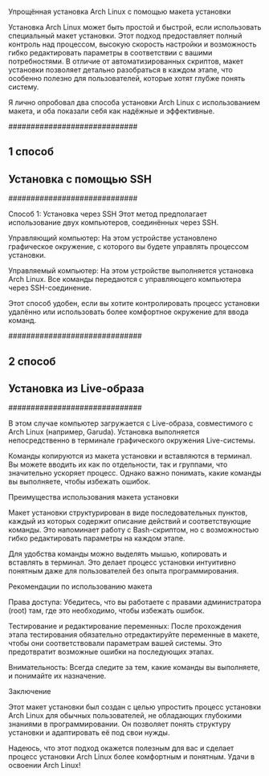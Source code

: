 Упрощённая установка Arch Linux с помощью макета установки

Установка Arch Linux может быть простой и быстрой, если использовать специальный макет установки. Этот подход предоставляет полный контроль над процессом, высокую скорость настройки и возможность гибко редактировать параметры в соответствии с вашими потребностями. В отличие от автоматизированных скриптов, макет установки позволяет детально разобраться в каждом этапе, что особенно полезно для пользователей, которые хотят глубже понять систему.

Я лично опробовал два способа установки Arch Linux с использованием макета, и оба показали себя как надёжные и эффективные.


#############################
##       1 способ          ##
## Установка c помощью SSH ##
#############################

Способ 1: Установка через SSH
Этот метод предполагает использование двух компьютеров, соединённых через SSH.

Управляющий компьютер: На этом устройстве установлено графическое окружение, с которого вы будете управлять процессом установки.

Управляемый компьютер: На этом устройстве выполняется установка Arch Linux. Все команды передаются с управляющего компьютера через SSH-соединение.

Этот способ удобен, если вы хотите контролировать процесс установки удалённо или использовать более комфортное окружение для ввода команд.


##############################
##        2 способ          ##
## Установка из Live-образа ##
##############################

В этом случае компьютер загружается с Live-образа, совместимого с Arch Linux (например, Garuda). Установка выполняется непосредственно в терминале графического окружения Live-системы.

Команды копируются из макета установки и вставляются в терминал. Вы можете вводить их как по отдельности, так и группами, что значительно ускоряет процесс. Однако важно понимать, какие команды вы выполняете, чтобы избежать ошибок.

Преимущества использования макета установки

Макет установки структурирован в виде последовательных пунктов, каждый из которых содержит описание действий и соответствующие команды. Это напоминает работу с Bash-скриптом, но с возможностью гибко редактировать параметры на каждом этапе.

Для удобства команды можно выделять мышью, копировать и вставлять в терминал. Это делает процесс установки интуитивно понятным даже для пользователей без опыта программирования.

Рекомендации по использованию макета

Права доступа: Убедитесь, что вы работаете с правами администратора (root) там, где это необходимо, чтобы избежать ошибок.

Тестирование и редактирование переменных: После прохождения этапа тестирования обязательно отредактируйте переменные в макете, чтобы они соответствовали параметрам вашей системы. Это предотвратит возможные ошибки на последующих этапах.

Внимательность: Всегда следите за тем, какие команды вы выполняете, и понимайте их назначение.

Заключение

Этот макет установки был создан с целью упростить процесс установки Arch Linux для обычных пользователей, не обладающих глубокими знаниями в программировании. Он позволяет понять структуру установки и адаптировать её под свои нужды.

Надеюсь, что этот подход окажется полезным для вас и сделает процесс установки Arch Linux более комфортным и понятным. Удачи в освоении Arch Linux!
